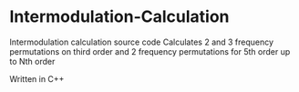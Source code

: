 # Intermodulation-Calculation
Intermodulation calculation source code 
Calculates 2 and 3 frequency permutations on third order and 2 frequency permutations for 5th order up to Nth order

Written in C++
